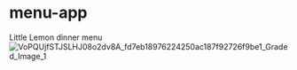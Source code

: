 # menu-app
Little Lemon dinner menu
![VoPQUjfSTJSLHJ08o2dv8A_fd7eb18976224250ac187f92726f9be1_Graded_Image_1](https://github.com/VidHongqiWu/menu-app/assets/148667206/cd925904-fd02-441e-ae1c-edb1eb1f9e56)
